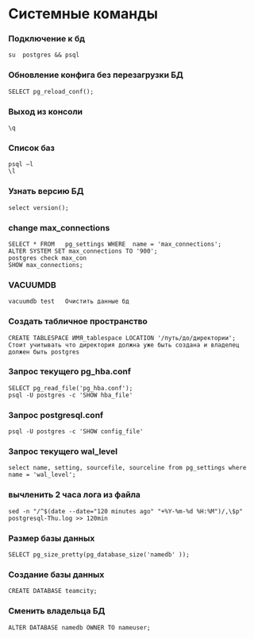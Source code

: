# Системные команды
### Подключение к бд
```
su  postgres && psql	
```
### Обновление конфига без перезагрузки БД
```
SELECT pg_reload_conf();	
```
### Выход из консоли
```
\q	
```
### Список баз
```
psql –l
\l
```
### Узнать версию БД
```
select version();
```
### change max_connections
```
SELECT * FROM   pg_settings WHERE  name = 'max_connections';
ALTER SYSTEM SET max_connections TO '900';
postgres check max_con
SHOW max_connections;
```
### VACUUMDB
```
vacuumdb test	Очистить данные бд
```
### Создать табличное пространство
```
CREATE TABLESPACE ИМЯ_tablespace LOCATION '/путь/до/директории';	
Стоит учитывать что директория должна уже быть создана и владелец должен быть postgres
```
### Запрос текущего pg_hba.conf
```
SELECT pg_read_file('pg_hba.conf');
psql -U postgres -c 'SHOW hba_file'
```
### Запрос postgresql.conf
```
psql -U postgres -c 'SHOW config_file'
```
### Запрос текущего wal_level
```
select name, setting, sourcefile, sourceline from pg_settings where name = 'wal_level';
```
### вычленить 2 часа лога из файла
```
sed -n "/^$(date --date="120 minutes ago" "+%Y-%m-%d %H:%M")/,\$p" postgresql-Thu.log >> 120min	
```
### Размер базы данных
```
SELECT pg_size_pretty(pg_database_size('namedb' ));
```
### Создание базы данных
```
CREATE DATABASE teamcity;	
```
### Сменить владельца БД
```
ALTER DATABASE namedb OWNER TO nameuser;	
```

	
